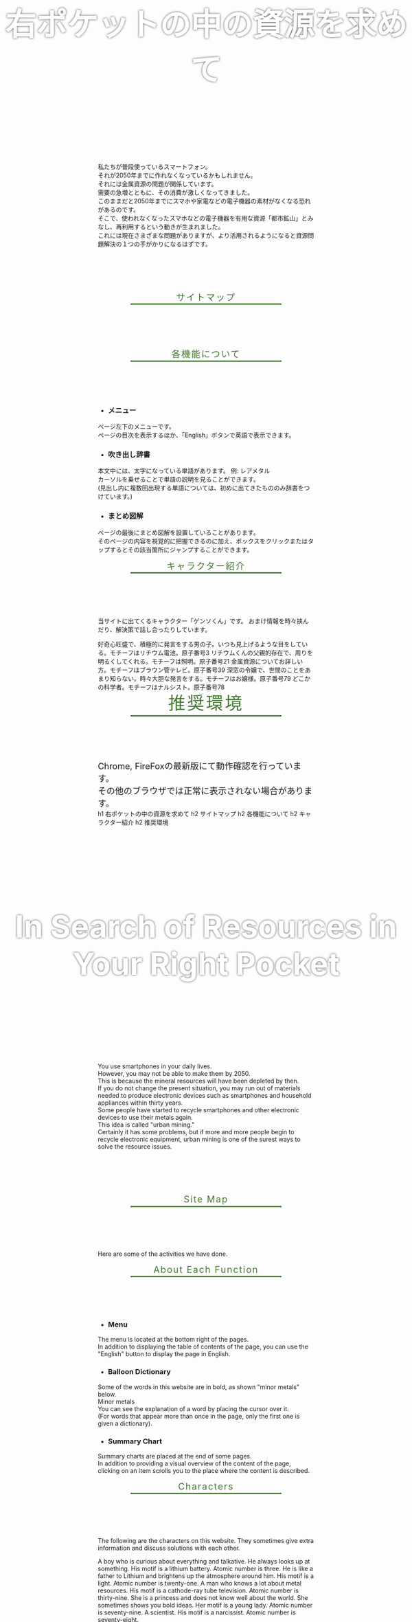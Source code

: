 [//SCML_TITLE]: # (ホーム)
[//SCML_TITLE_EN]: # (Home)
[//SCML_ROOT_PATH]: # (./)

<div id="lang_jp">
<div class="main_image">
  <h1 id="右ポケットの中の資源を求めて" style="padding: 0;">右ポケットの中の資源を求めて</h1>
</div>
<div class="main_image_spacer">
</div>
<div id="main">
  <div class="prologue">
私たちが普段使っているスマートフォン。<br>
それが2050年までに作れなくなっているかもしれません。<br>
それには金属資源の問題が関係しています。<br>
需要の急増とともに、その消費が激しくなってきました。<br>
このままだと2050年までにスマホや家電などの電子機器の素材がなくなる恐れがあるのです。<br>
そこで、使われなくなったスマホなどの電子機器を有用な資源「都市鉱山」とみなし、再利用するという動きが生まれました。<br>
これには現在さまざまな問題がありますが、より活用されるようになると資源問題解決の１つの手がかりになるはずです。
  </div>

## サイトマップ

<PageDescriptionLink title="資源の現状" path="./present-situation/" icon="./svg/icon/A.svg" content="
  様々な科学技術分野で世界を牽引している日本。<br>
  これは大量のレアメタルなどの金属資源によって支えられています。<br>
  しかし、それらを手に入れることは決して容易なことではありません。
"></PageDescriptionLink>
<PageDescriptionLink title="都市鉱山の意義" path="./urban-mining/" icon="./svg/icon/B.svg" content="
  資源問題解決の1つの手がかりとなる都市鉱山。<br>
  それは一体どのようなものなのでしょうか。
"></PageDescriptionLink>
<PageDescriptionLink title="課題" path="./problem/" icon="./svg/icon/C.svg" content="
  都市鉱山にはメリットがたくさんある一方で、多くの課題を抱えています。
"></PageDescriptionLink>
<PageDescriptionLink title="現在の取り組み" path="./measure/" icon="./svg/icon/D.svg" content="
  現在都市鉱山をもっと広めよう、活用しようとする人々が様々な取り組みを行っています。<br>
  世界は資源問題解決に向けて歩み出しているのです。
"></PageDescriptionLink>
<PageDescriptionLink title="アクティビティ" path="./activity/" icon="./svg/icon/E.svg" content="
  私たちの行った活動について紹介します。
"></PageDescriptionLink>
<PageDescriptionLink title="解決策" path="./solution/" icon="./svg/icon/F.svg" content="
  都市鉱山について様々な取り組みが行われていますが、まだまだたくさん問題が残っているのは事実です。<br>
  都市鉱山をもっと広めよう、活用しようという意識を全員が共有できることを願って、私たちの考える解決策をこのページに書いてみました。
"></PageDescriptionLink>
<PageDescriptionLink title="最後に" path="./finally/" icon="./svg/icon/G.svg" content="
  私たちの思いが届きますように…！
"></PageDescriptionLink>
<PageDescriptionLink title="その他" path="./others/" icon="./svg/icon/H.svg" content="
  私たちの活動記録やこのサイトの参考文献を紹介しています。
"></PageDescriptionLink>

## 各機能について

- ### メニュー

ページ左下のメニューです。<br>
ページの目次を表示するほか、「English」ボタンで英語で表示できます。

- ### 吹き出し辞書

本文中には、太字になっている単語があります。 例: <Word>レアメタル</Word><br>
カーソルを乗せることで単語の説明を見ることができます。<br>
(見出し内に複数回出現する単語については、初めに出てきたもののみ辞書をつけています。)

- ### まとめ図解

ページの最後にまとめ図解を設置していることがあります。<br>
そのページの内容を視覚的に把握できるのに加え、ボックスをクリックまたはタップするとその該当箇所にジャンプすることができます。

## キャラクター紹介

当サイトに出てくるキャラクター「ゲンソくん」です。
おまけ情報を時々挟んだり、解決策で話し合ったりしています。

<AtomCharacter atom="Li" imagePath="./img/atom_chara/Li.png">
  好奇心旺盛で、積極的に発言をする男の子。いつも見上げるような目をしている。モチーフはリチウム電池。原子番号3
</AtomCharacter>
<AtomCharacter atom="Sc" imagePath="./img/atom_chara/Sc.png">
  リチウムくんの父親的存在で、周りを明るくしてくれる。モチーフは照明。原子番号21
</AtomCharacter>
<AtomCharacter atom="Y" imagePath="./img/atom_chara/Y.png">
  金属資源についてお詳しい方。モチーフはブラウン管テレビ。原子番号39
</AtomCharacter>
<AtomCharacter atom="Au" imagePath="./img/atom_chara/Au.png">
  深窓の令嬢で、世間のことをあまり知らない。時々大胆な発言をする。モチーフはお嬢様。原子番号79
</AtomCharacter>
<AtomCharacter atom="Pt" imagePath="./img/atom_chara/Pt.png">
  どこかの科学者。モチーフはナルシスト。原子番号78
</AtomCharacter>
<h2 id="推奨環境" class="site_map">推奨環境</h2>
<div class="main_text">
  Chrome, FireFoxの最新版にて動作確認を行っています。<br>
  その他のブラウザでは正常に表示されない場合があります。
</div>
</div>
<ScrollTop></ScrollTop>
<FloatingMenu>
  h1 右ポケットの中の資源を求めて
  h2 サイトマップ
  h2 各機能について
  h2 キャラクター紹介
  h2 推奨環境
</FloatingMenu>
</div>
<div id="lang_en">
<div class="main_image">

<h1 id="in-search-of-resources-in-your-right-pocket" style="padding: 0;">In Search of Resources in Your Right Pocket</h1>

</div>
<div class="main_image_spacer">
</div>
<div id="main">
  <div class="prologue">
You use smartphones in your daily lives.<br>
However, you may not be able to make them by 2050.<br>
This is because the mineral resources will have been depleted by then.<br>
If you do not change the present situation, you may run out of materials needed to produce electronic devices such as smartphones and household appliances within thirty years.<br>
Some people have started to recycle smartphones and other electronic devices to use their metals again.<br>
This idea is called "urban mining."<br>
Certainly it has some problems, but if more and more people begin to recycle electronic equipment, urban mining is one of the surest ways to solve the resource issues.
  </div>

## Site Map

<PageDescriptionLink title="Present Situation" path="./present-situation/" icon="./svg/icon/A.svg" content="
Japan is a world leader in various fields of science and technology.<br>
This is due to a large amount of minor metal and other metal resources.<br>
However, it is not an easy task to obtain them.
"></PageDescriptionLink>
<PageDescriptionLink title="Significance of Urban Mining" path="./urban-mining/" icon="./svg/icon/B.svg" content="
Urban mining is a key to resource problems.<br>
What is it like?
"></PageDescriptionLink>
<PageDescriptionLink title="Problem" path="./problem/" icon="./svg/icon/C.svg" content="
Urban mining makes a lot of profit, but there are still many obstacles.
"></PageDescriptionLink>
<PageDescriptionLink title="Measure" path="./measure/" icon="./svg/icon/D.svg" content="
There are many efforts being made to solve the problem of resources.<br>
Many people are trying to create a better world.
"></PageDescriptionLink>
<PageDescriptionLink title="Activity" path="./activity/" icon="./svg/icon/E.svg">
Here are some of the activities we have done.
</PageDescriptionLink>
<PageDescriptionLink title="Solution" path="./solution/" icon="./svg/icon/F.svg" content="
It is true that there still remain some problems to be solved although many people are working hard to improve the present situation.<br>
We would like everyone to know how important and useful urban mining is. Here is our solution.
"></PageDescriptionLink>
<PageDescriptionLink title="Finally" path="./finally/" icon="./svg/icon/G.svg" content="
We hope that our thoughts will be understood by everyone... !
"></PageDescriptionLink>
<PageDescriptionLink title="Others" path="./others/" icon="./svg/icon/H.svg" content="
We publish our activity reports and references of this site.
"></PageDescriptionLink>

## About Each Function

- ### Menu

The menu is located at the bottom right of the pages.<br>
In addition to displaying the table of contents of the page, you can use the "English" button to display the page in English.

- ### Balloon Dictionary

Some of the words in this website are in bold, as shown "minor metals" below.<br>
<Word>Minor metals</Word><br>
You can see the explanation of a word by placing the cursor over it.<br>
(For words that appear more than once in the page, only the first one is given a dictionary).

- ### Summary Chart

Summary charts are placed at the end of some pages.<br>
In addition to providing a visual overview of the content of the page, clicking on an item scrolls you to the place where the content is described.

## Characters

The following are the characters on this website.
They sometimes give extra information and discuss solutions with each other.

<AtomCharacter atom="Li" imagePath="./img/atom_chara/Li.png">
  A boy who is curious about everything and talkative. He always looks up at something. His motif is a lithium battery. Atomic number is three.
</AtomCharacter>
<AtomCharacter atom="Sc" imagePath="./img/atom_chara/Sc.png">
  He is like a father to Lithium and brightens up the atmosphere around him. His motif is a light. Atomic number is twenty-one.
</AtomCharacter>
<AtomCharacter atom="Y" imagePath="./img/atom_chara/Y.png">
  A man who knows a lot about metal resources. His motif is a cathode-ray tube television. Atomic number is thirty-nine.
</AtomCharacter>
<AtomCharacter atom="Au" imagePath="./img/atom_chara/Au.png">
  She is a princess and does not know well about the world. She sometimes shows you bold ideas. Her motif is a young lady. Atomic number is seventy-nine.
</AtomCharacter>
<AtomCharacter atom="Pt" imagePath="./img/atom_chara/Pt.png">
  A scientist. His motif is a narcissist. Atomic number is seventy-eight.
</AtomCharacter>
<h2 id="recommended-environment" class="site_map">Recommended Environment</h2>
<div class="main_text">
  This website has been checked with the latest versions of Chrome and FireFox.<br>
  You may have problems if you view it with other browsers.
</div>
<FloatingMenu>
  h1 In search of resources in your right pocket
  h2 Site Map
  h2 About Each Function
  h2 Characters
  h2 Recommended Environment
</FloatingMenu>
</div>
</div>

<style>
  .main_image {
    text-align: center;
    height: 500px;
    width: 100%;
    background-size: cover;
    background-position: center;
    background-image: url(img/pic_03_m.jpg);
    display: grid;
    place-items: center;
    opacity: 0.7;
    position: absolute;
    left:0;
  }
  .main_image > h1 {
    font-size: 72px;
    font-weight: 700;
    color: #fff;
    text-shadow: 0 0 5px black;
  }
  .main_image_spacer{
    height: 550px;
  }
  .main_text {
    width: 100%;
    box-sizing: border-box;
    font-size: 20px;
  }
  h2 {
    display: block;
    border-bottom: 3px solid #457834;
    color: #457834;
    font-weight: 400;
    letter-spacing: 0.1em;
    line-height: 1.4em;
    text-align: center;
    margin: 0 auto 100px;
    width: 70%;
  }
  h2:before {
    display: none;
  }
  @media (orientation: landscape) {
    h2 {
      font-size: 64px;
    }
  }
  @media (orientation: portrait) {
    .site_map {
      font-size: 40px;
    }
  }
  .prologue {
    margin-bottom: 100px;
  }
</style>
